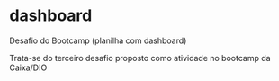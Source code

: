 # dashboard
Desafio do Bootcamp (planilha com dashboard)

Trata-se do terceiro desafio proposto como atividade no bootcamp da Caixa/DIO
